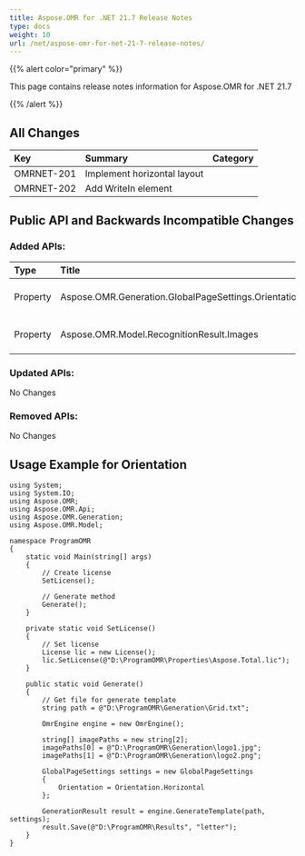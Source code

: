 ```yaml
---
title: Aspose.OMR for .NET 21.7 Release Notes
type: docs
weight: 10
url: /net/aspose-omr-for-net-21-7-release-notes/
---
```


{{% alert color="primary" %}} 

This page contains release notes information for Aspose.OMR for .NET 21.7

{{% /alert %}} 
## **All Changes**
|**Key**|**Summary**|**Category**|
| :- | :- | :- |
|OMRNET-201|Implement horizontal layout|
|OMRNET-202|Add WriteIn element|

## **Public API and Backwards Incompatible Changes**
### **Added APIs:**

|**Type**|**Title**|**Description**|
| :- | :- | :- |
|Property|Aspose.OMR.Generation.GlobalPageSettings.Orientation|The orientation of the Page|
|Property|Aspose.OMR.Model.RecognitionResult.Images|List of Write-in fild Images|

### **Updated APIs:**

No Changes

### **Removed APIs:**

No Changes

## **Usage Example for Orientation**
```code
using System;
using System.IO;
using Aspose.OMR;
using Aspose.OMR.Api;
using Aspose.OMR.Generation;
using Aspose.OMR.Model;

namespace ProgramOMR
{
    static void Main(string[] args)
    {
        // Create license
        SetLicense();   

        // Generate method
        Generate();
    }

    private static void SetLicense()
    {
        // Set license 
        License lic = new License();
        lic.SetLicense(@"D:\ProgramOMR\Properties\Aspose.Total.lic");
    }

    public static void Generate()
    {
        // Get file for generate template
        string path = @"D:\ProgramOMR\Generation\Grid.txt";

        OmrEngine engine = new OmrEngine();

        string[] imagePaths = new string[2];
        imagePaths[0] = @"D:\ProgramOMR\Generation\logo1.jpg";
        imagePaths[1] = @"D:\ProgramOMR\Generation\logo2.png";

        GlobalPageSettings settings = new GlobalPageSettings
        {
            Orientation = Orientation.Horizontal
        };

        GenerationResult result = engine.GenerateTemplate(path, settings);
        result.Save(@"D:\ProgramOMR\Results", "letter");
    }
}
```